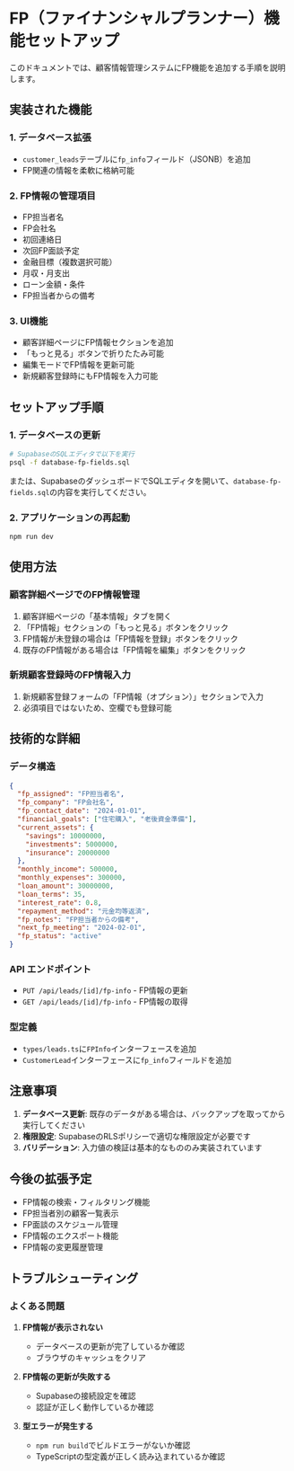 # FP（ファイナンシャルプランナー）機能セットアップ

このドキュメントでは、顧客情報管理システムにFP機能を追加する手順を説明します。

## 実装された機能

### 1. データベース拡張
- `customer_leads`テーブルに`fp_info`フィールド（JSONB）を追加
- FP関連の情報を柔軟に格納可能

### 2. FP情報の管理項目
- FP担当者名
- FP会社名
- 初回連絡日
- 次回FP面談予定
- 金融目標（複数選択可能）
- 月収・月支出
- ローン金額・条件
- FP担当者からの備考

### 3. UI機能
- 顧客詳細ページにFP情報セクションを追加
- 「もっと見る」ボタンで折りたたみ可能
- 編集モードでFP情報を更新可能
- 新規顧客登録時にもFP情報を入力可能

## セットアップ手順

### 1. データベースの更新
```bash
# SupabaseのSQLエディタで以下を実行
psql -f database-fp-fields.sql
```

または、SupabaseのダッシュボードでSQLエディタを開いて、`database-fp-fields.sql`の内容を実行してください。

### 2. アプリケーションの再起動
```bash
npm run dev
```

## 使用方法

### 顧客詳細ページでのFP情報管理
1. 顧客詳細ページの「基本情報」タブを開く
2. 「FP情報」セクションの「もっと見る」ボタンをクリック
3. FP情報が未登録の場合は「FP情報を登録」ボタンをクリック
4. 既存のFP情報がある場合は「FP情報を編集」ボタンをクリック

### 新規顧客登録時のFP情報入力
1. 新規顧客登録フォームの「FP情報（オプション）」セクションで入力
2. 必須項目ではないため、空欄でも登録可能

## 技術的な詳細

### データ構造
```json
{
  "fp_assigned": "FP担当者名",
  "fp_company": "FP会社名",
  "fp_contact_date": "2024-01-01",
  "financial_goals": ["住宅購入", "老後資金準備"],
  "current_assets": {
    "savings": 10000000,
    "investments": 5000000,
    "insurance": 20000000
  },
  "monthly_income": 500000,
  "monthly_expenses": 300000,
  "loan_amount": 30000000,
  "loan_terms": 35,
  "interest_rate": 0.8,
  "repayment_method": "元金均等返済",
  "fp_notes": "FP担当者からの備考",
  "next_fp_meeting": "2024-02-01",
  "fp_status": "active"
}
```

### API エンドポイント
- `PUT /api/leads/[id]/fp-info` - FP情報の更新
- `GET /api/leads/[id]/fp-info` - FP情報の取得

### 型定義
- `types/leads.ts`に`FPInfo`インターフェースを追加
- `CustomerLead`インターフェースに`fp_info`フィールドを追加

## 注意事項

1. **データベース更新**: 既存のデータがある場合は、バックアップを取ってから実行してください
2. **権限設定**: SupabaseのRLSポリシーで適切な権限設定が必要です
3. **バリデーション**: 入力値の検証は基本的なもののみ実装されています

## 今後の拡張予定

- FP情報の検索・フィルタリング機能
- FP担当者別の顧客一覧表示
- FP面談のスケジュール管理
- FP情報のエクスポート機能
- FP情報の変更履歴管理

## トラブルシューティング

### よくある問題

1. **FP情報が表示されない**
   - データベースの更新が完了しているか確認
   - ブラウザのキャッシュをクリア

2. **FP情報の更新が失敗する**
   - Supabaseの接続設定を確認
   - 認証が正しく動作しているか確認

3. **型エラーが発生する**
   - `npm run build`でビルドエラーがないか確認
   - TypeScriptの型定義が正しく読み込まれているか確認
